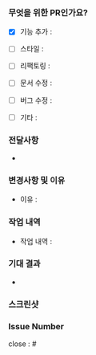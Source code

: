 ### 무엇을 위한 PR인가요?
- [x] 기능 추가 : 
- [ ] 스타일 : 
- [ ] 리팩토링 :
- [ ] 문서 수정 :
- [ ] 버그 수정 :
- [ ] 기타 : 


### 전달사항
- 


### 변경사항 및 이유
- 이유 : 


### 작업 내역
- 작업 내역 : 


### 기대 결과
- 


### 스크린샷


### Issue Number
close : #

